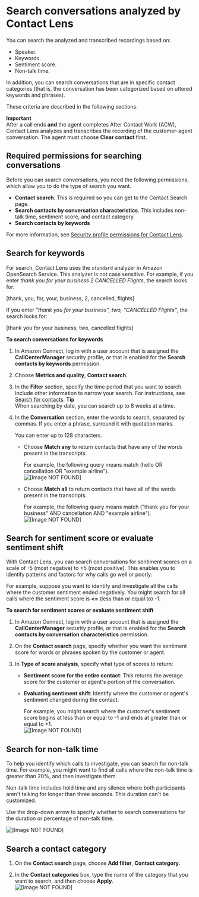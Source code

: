 # Search conversations analyzed by Contact Lens<a name="search-conversations"></a>

You can search the analyzed and transcribed recordings based on: 
+ Speaker\.
+ Keywords\.
+ Sentiment score\.
+ Non\-talk time\.

In addition, you can search conversations that are in specific contact categories \(that is, the conversation has been categorized based on uttered keywords and phrases\)\.

These criteria are described in the following sections\.

**Important**  
After a call ends **and** the agent completes After Contact Work \(ACW\), Contact Lens analyzes and transcribes the recording of the customer\-agent conversation\. The agent must choose **Clear contact** first\.

## Required permissions for searching conversations<a name="security-profile-permissions-for-search"></a>

Before you can search conversations, you need the following permissions, which allow you to do the type of search you want\. 
+ **Contact search**\. This is required so you can get to the Contact Search page\.
+ **Search contacts by conversation characteristics**\. This includes non\-talk time, sentiment score, and contact category\.
+ **Search contacts by keywords**

For more information, see [Security profile permissions for Contact Lens](permissions-for-contact-lens.md)\.

## Search for keywords<a name="keyword-search"></a>

For search, Contact Lens uses the `standard` analyzer in Amazon OpenSearch Service\. This analyzer is not case sensitive\. For example, if you enter *thank you for your business 2 CANCELLED Flights*, the search looks for:

 \[thank, you, for, your, business, 2, cancelled, flights\]

If you enter *"thank you for your business", two, "CANCELLED Flights"*, the search looks for:

 \[thank you for your business, two, cancelled flights\]

**To search conversations for keywords**

1. In Amazon Connect, log in with a user account that is assigned the **CallCenterManager** security profile, or that is enabled for the **Search contacts by keywords** permission\.

1. Choose **Metrics and quality**, **Contact search**\.

1. In the **Filter** section, specify the time period that you want to search\. Include other information to narrow your search\. For instructions, see [Search for contacts](contact-search.md)\.
**Tip**  
When searching by date, you can search up to 8 weeks at a time\. 

1. In the **Conversation** section, enter the words to search, separated by commas\. If you enter a phrase, surround it with quotation marks\.

   You can enter up to 128 characters\.
   + Choose **Match any** to return contacts that have any of the words present in the transcripts\.

     For example, the following query means match \(hello OR cancellation OR "example airline"\)\.  
![\[Image NOT FOUND\]](http://docs.aws.amazon.com/connect/latest/adminguide/images/match-any.png)
   + Choose **Match all** to return contacts that have all of the words present in the transcripts\. 

     For example, the following query means match \("thank you for your business" AND cancellation AND "example airline"\)\.  
![\[Image NOT FOUND\]](http://docs.aws.amazon.com/connect/latest/adminguide/images/match-all.png)

## Search for sentiment score or evaluate sentiment shift<a name="sentiment-search"></a>

With Contact Lens, you can search conversations for sentiment scores on a scale of \-5 \(most negative\) to \+5 \(most positive\)\. This enables you to identify patterns and factors for why calls go well or poorly\.

For example, suppose you want to identify and investigate all the calls where the customer sentiment ended negatively\. You might search for all calls where the sentiment score is **<=** \(less than or equal to\) \-1\. 

**To search for sentiment scores or evaluate sentiment shift**

1. In Amazon Connect, log in with a user account that is assigned the **CallCenterManager** security profile, or that is enabled for the **Search contacts by conversation characteristics** permission\.

1. On the **Contact search** page, specify whether you want the sentiment score for words or phrases spoken by the customer or agent\.

1. In **Type of score analysis**, specify what type of scores to return:
   + **Sentiment score for the entire contact**: This returns the average score for the customer or agent's portion of the conversation\.
   + **Evaluating sentiment shift**: Identify where the customer or agent's sentiment changed during the contact\.

     For example, you might search where the customer's sentiment score begins at less than or equal to \-1 and ends at greater than or equal to \+1\.  
![\[Image NOT FOUND\]](http://docs.aws.amazon.com/connect/latest/adminguide/images/contact-lens-search-sentiment-score.png)

## Search for non\-talk time<a name="nontalk-time-search"></a>

To help you identify which calls to investigate, you can search for non\-talk time\. For example, you might want to find all calls where the non\-talk time is greater than 20%, and then investigate them\.

Non\-talk time includes hold time and any silence where both participants aren't talking for longer than three seconds\. This duration can't be customized\.

Use the drop\-down arrow to specify whether to search conversations for the duration or percentage of non\-talk time\. 

![\[Image NOT FOUND\]](http://docs.aws.amazon.com/connect/latest/adminguide/images/non-talk-time.png)

## Search a contact category<a name="contact-category-search"></a>

1. On the **Contact search** page, choose **Add filter**, **Contact category**\.

1. In the **Contact categories** box, type the name of the category that you want to search, and then choose **Apply**\.  
![\[Image NOT FOUND\]](http://docs.aws.amazon.com/connect/latest/adminguide/images/contact-lens-search-contact-category.png)